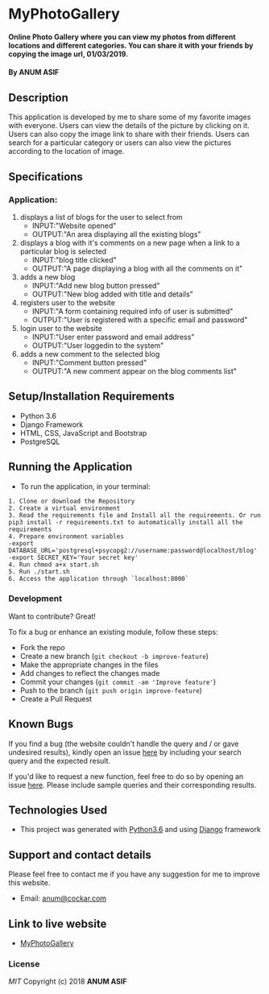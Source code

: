 # MyPhotoGallery
#### Online Photo Gallery where you can view my photos from different locations and different categories. You can share it with your friends by copying the image url, 01/03/2019.
#### By **ANUM ASIF**
## Description
This application is developed by me to share some of my favorite images with everyone. Users can view the details of the picture by clicking on it. Users can also copy the image link to share with their friends. Users can search for a particular category or users can also view the pictures according to the location of image. 
## Specifications
### Application:
1. displays a list of blogs for the user to select from
   - INPUT:"Website opened"
   - OUTPUT:"An area displaying all the existing blogs" 
2. displays a blog with it's comments on a new page when a link to a particular blog is selected
   - INPUT:"blog title clicked"
   - OUTPUT:"A page displaying a blog with all the comments on it"
3. adds a new blog
   - INPUT:"Add new blog button pressed"
   - OUTPUT:"New blog added with title and details"
4. registers user to the website
   - INPUT:"A form containing required info of user is submitted"
   - OUTPUT:"User is registered with a specific email and password"
5. login user to the website
   - INPUT:"User enter password and email address"
   - OUTPUT:"User loggedin to the system" 
6. adds a new comment to the selected blog 
   - INPUT:"Comment button pressed"
   - OUTPUT:"A new comment appear on the blog comments list"	
	
## Setup/Installation Requirements
- Python 3.6
- Django Framework
- HTML, CSS, JavaScript and Bootstrap
- PostgreSQL
## Running the Application
   * To run the application, in your terminal:

    1. Clone or download the Repository
    2. Create a virtual environment
    3. Read the requirements file and Install all the requirements. Or run pip3 install -r requirements.txt to automatically install all the requirements
    4. Prepare environment variables
    -export DATABASE_URL='postgresql+psycopg2://username:password@localhost/blog'
    -export SECRET_KEY='Your secret key'
    4. Run chmod a+x start.sh
    5. Run ./start.sh
    6. Access the application through `localhost:8000`
	
### Development
Want to contribute? Great!

To fix a bug or enhance an existing module, follow these steps:

- Fork the repo
- Create a new branch (`git checkout -b improve-feature`)
- Make the appropriate changes in the files
- Add changes to reflect the changes made
- Commit your changes (`git commit -am 'Improve feature'`)
- Push to the branch (`git push origin improve-feature`)
- Create a Pull Request 
## Known Bugs
If you find a bug (the website couldn't handle the query and / or gave undesired results), kindly open an issue [here](https://github.com/AnumAsif/photo-gallery/issues/new) by including your search query and the expected result.

If you'd like to request a new function, feel free to do so by opening an issue [here](https://github.com/AnumAsif/photo-gallery/issues/new). Please include sample queries and their corresponding results.
## Technologies Used
- This project was generated with [Python3.6](https://devdocs.io/python~3.6/) and using [Django](https://docs.djangoproject.com/en/2.1/) framework
## Support and contact details
Please feel free to contact me if you have any suggestion for me to improve this website.
- Email: anum@cockar.com
## Link to live website
- [MyPhotoGallery](https://photo-gallery.herokuapp.com/)
### License
*MIT*
Copyright (c) 2018 **ANUM ASIF**
